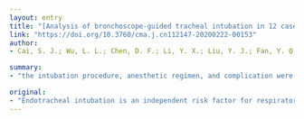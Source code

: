 ```yaml
---
layout: entry
title: "[Analysis of bronchoscope-guided tracheal intubation in 12 cases with COVID-19 under the personal protective equipment with positive pressure protective hood]"
link: "https://doi.org/10.3760/cma.j.cn112147-20200222-00153"
author:
- Cai, S. J.; Wu, L. L.; Chen, D. F.; Li, Y. X.; Liu, Y. J.; Fan, Y. Q.; Du, S. H.; Huang, H.; Liu, N.; Cheng, L. L.; Deng, X. L.; Li, S. Y.

summary:
- "the intubation procedure, anesthetic regimen, and complication were collected and analyzed. All 12 patients were successfully intubated under the guidance of bronchoscope, without any complications. Midazolam, Propofol and Morphine or fentanyl were used for sedation and analgesia, avoiding patients cough and agitated during the procedure."

original:
- "Endotracheal intubation is an independent risk factor for respiratory infectious diseases. We conducted a retrospective study in 12 cases with COVID-19 who underwent endotracheal intubation at ICU of the Guangzhou eighth hospital from January 20 to February 10, 2020. The intubation procedure, anesthetic regimen, and complication were collected and analyzed. The 9 healthcare workers who involved in intubation received virus nucleic acid test and 14 days temperature monitoring. All 12 patients were successfully intubated under the guidance of bronchoscope, without any complications. Midazolam, Propofol and Morphine or fentanyl were used for sedation and analgesia, avoiding patients cough and agitated during the procedure. The 9 healthcare workers were protected under the Personal Protective Equipment(PPE) with positive pressure protective hood. The detection of oropharyngeal swab virus nucleic acid were negative in all 9 healthcare workers, none of them had fever or any respiratory symptoms. The PPE with positive pressure protective hood should be needed to perform bronchoscope-guided endotracheal intubation in patients with COVID-19, it could strengthen to protect healthcare workers from virus exposure."
---
```



